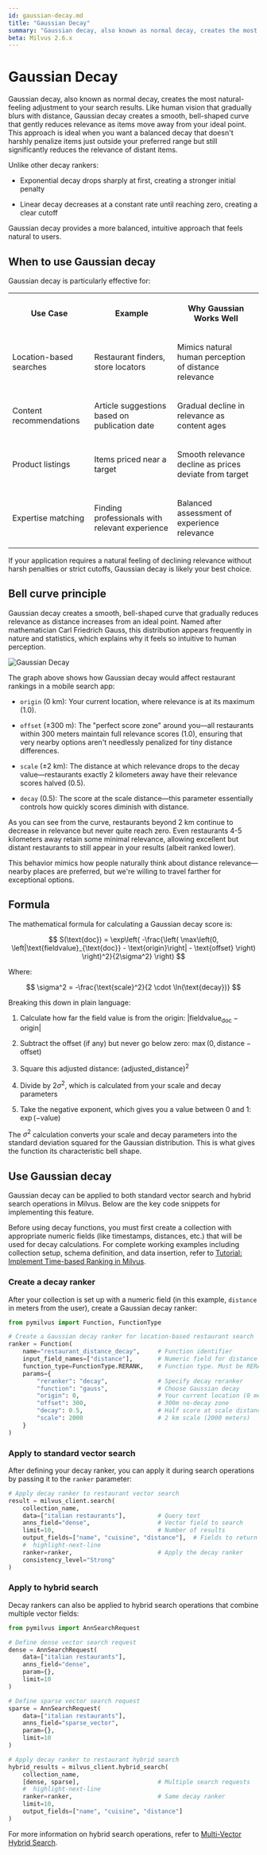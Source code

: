 ```yaml
---
id: gaussian-decay.md
title: "Gaussian Decay"
summary: "Gaussian decay, also known as normal decay, creates the most natural-feeling adjustment to your search results. Like human vision that gradually blurs with distance, Gaussian decay creates a smooth, bell-shaped curve that gently reduces relevance as items move away from your ideal point. This approach is ideal when you want a balanced decay that doesn't harshly penalize items just outside your preferred range but still significantly reduces the relevance of distant items."
beta: Milvus 2.6.x
---
```


# Gaussian Decay

Gaussian decay, also known as normal decay, creates the most natural-feeling adjustment to your search results. Like human vision that gradually blurs with distance, Gaussian decay creates a smooth, bell-shaped curve that gently reduces relevance as items move away from your ideal point. This approach is ideal when you want a balanced decay that doesn't harshly penalize items just outside your preferred range but still significantly reduces the relevance of distant items.

Unlike other decay rankers:

- Exponential decay drops sharply at first, creating a stronger initial penalty

- Linear decay decreases at a constant rate until reaching zero, creating a clear cutoff

Gaussian decay provides a more balanced, intuitive approach that feels natural to users.

## When to use Gaussian decay

Gaussian decay is particularly effective for:

<table>
   <tr>
     <th><p>Use Case</p></th>
     <th><p>Example</p></th>
     <th><p>Why Gaussian Works Well</p></th>
   </tr>
   <tr>
     <td><p>Location-based searches</p></td>
     <td><p>Restaurant finders, store locators</p></td>
     <td><p>Mimics natural human perception of distance relevance</p></td>
   </tr>
   <tr>
     <td><p>Content recommendations</p></td>
     <td><p>Article suggestions based on publication date</p></td>
     <td><p>Gradual decline in relevance as content ages</p></td>
   </tr>
   <tr>
     <td><p>Product listings</p></td>
     <td><p>Items priced near a target</p></td>
     <td><p>Smooth relevance decline as prices deviate from target</p></td>
   </tr>
   <tr>
     <td><p>Expertise matching</p></td>
     <td><p>Finding professionals with relevant experience</p></td>
     <td><p>Balanced assessment of experience relevance</p></td>
   </tr>
</table>

If your application requires a natural feeling of declining relevance without harsh penalties or strict cutoffs, Gaussian decay is likely your best choice.

## Bell curve principle

Gaussian decay creates a smooth, bell-shaped curve that gradually reduces relevance as distance increases from an ideal point. Named after mathematician Carl Friedrich Gauss, this distribution appears frequently in nature and statistics, which explains why it feels so intuitive to human perception.

![Gaussian Decay](../../../../../assets/gaussian-decay.png)

The graph above shows how Gaussian decay would affect restaurant rankings in a mobile search app:

- `origin` (0 km): Your current location, where relevance is at its maximum (1.0).

- `offset` (±300 m): The "perfect score zone" around you—all restaurants within 300 meters maintain full relevance scores (1.0), ensuring that very nearby options aren't needlessly penalized for tiny distance differences.

- `scale` (±2 km): The distance at which relevance drops to the decay value—restaurants exactly 2 kilometers away have their relevance scores halved (0.5).

- `decay` (0.5): The score at the scale distance—this parameter essentially controls how quickly scores diminish with distance.

As you can see from the curve, restaurants beyond 2 km continue to decrease in relevance but never quite reach zero. Even restaurants 4-5 kilometers away retain some minimal relevance, allowing excellent but distant restaurants to still appear in your results (albeit ranked lower).

This behavior mimics how people naturally think about distance relevance—nearby places are preferred, but we're willing to travel farther for exceptional options.

## Formula

The mathematical formula for calculating a Gaussian decay score is:

$$
S(\text{doc}) = \exp\left( -\frac{\left( \max\left(0, \left|\text{fieldvalue}_{\text{doc}} - \text{origin}\right| - \text{offset} \right) \right)^2}{2\sigma^2} \right)
$$

Where:

$$
\sigma^2 = -\frac{\text{scale}^2}{2 \cdot \ln(\text{decay})}
$$

Breaking this down in plain language:

1. Calculate how far the field value is from the origin:  $|\text{fieldvalue}_{\text{doc}} - \text{origin}|$

1. Subtract the offset (if any) but never go below zero: $\max(0, \text{distance} - \text{offset})$

1. Square this adjusted distance: $(\text{adjusted\_distance})^2$

1. Divide by $2\sigma^2$, which is calculated from your scale and decay parameters

1. Take the negative exponent, which gives you a value between 0 and 1: $\exp(-\text{value})$

The $\sigma^{2}$ calculation converts your scale and decay parameters into the standard deviation squared for the Gaussian distribution. This is what gives the function its characteristic bell shape.

## Use Gaussian decay

Gaussian decay can be applied to both standard vector search and hybrid search operations in Milvus. Below are the key code snippets for implementing this feature.

<div class="alert note">

Before using decay functions, you must first create a collection with appropriate numeric fields (like timestamps, distances, etc.) that will be used for decay calculations. For complete working examples including collection setup, schema definition, and data insertion, refer to [Tutorial: Implement Time-based Ranking in Milvus](tutorial-implement-a-time-based-ranking-in-milvus.md).

</div>

### Create a decay ranker

After your collection is set up with a numeric field (in this example, `distance` in meters from the user), create a Gaussian decay ranker:

```python
from pymilvus import Function, FunctionType

# Create a Gaussian decay ranker for location-based restaurant search
ranker = Function(
    name="restaurant_distance_decay",     # Function identifier
    input_field_names=["distance"],       # Numeric field for distance in meters
    function_type=FunctionType.RERANK,    # Function type. Must be RERANK
    params={
        "reranker": "decay",              # Specify decay reranker
        "function": "gauss",              # Choose Gaussian decay
        "origin": 0,                      # Your current location (0 meters)
        "offset": 300,                    # 300m no-decay zone
        "decay": 0.5,                     # Half score at scale distance
        "scale": 2000                     # 2 km scale (2000 meters)
    }
)
```

### Apply to standard vector search

After defining your decay ranker, you can apply it during search operations by passing it to the `ranker` parameter:

```python
# Apply decay ranker to restaurant vector search
result = milvus_client.search(
    collection_name,
    data=["italian restaurants"],         # Query text
    anns_field="dense",                   # Vector field to search
    limit=10,                             # Number of results
    output_fields=["name", "cuisine", "distance"],  # Fields to return
    #  highlight-next-line
    ranker=ranker,                        # Apply the decay ranker
    consistency_level="Strong"
)
```

### Apply to hybrid search

Decay rankers can also be applied to hybrid search operations that combine multiple vector fields:

```python
from pymilvus import AnnSearchRequest

# Define dense vector search request
dense = AnnSearchRequest(
    data=["italian restaurants"],
    anns_field="dense",
    param={},
    limit=10
)

# Define sparse vector search request
sparse = AnnSearchRequest(
    data=["italian restaurants"],
    anns_field="sparse_vector",
    param={},
    limit=10
)

# Apply decay ranker to restaurant hybrid search
hybrid_results = milvus_client.hybrid_search(
    collection_name,
    [dense, sparse],                      # Multiple search requests
    #  highlight-next-line
    ranker=ranker,                        # Same decay ranker
    limit=10,
    output_fields=["name", "cuisine", "distance"]
)
```

For more information on hybrid search operations, refer to [Multi-Vector Hybrid Search](multi-vector-search.md).